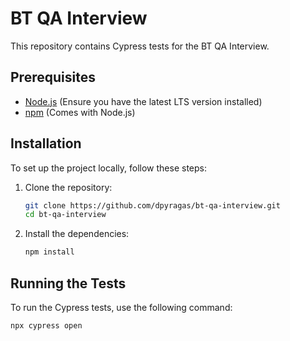 # BT QA Interview

This repository contains Cypress tests for the BT QA Interview.

## Prerequisites

- [Node.js](https://nodejs.org/) (Ensure you have the latest LTS version installed)
- [npm](https://www.npmjs.com/) (Comes with Node.js)

## Installation

To set up the project locally, follow these steps:

1. Clone the repository:
    ```sh
    git clone https://github.com/dpyragas/bt-qa-interview.git
    cd bt-qa-interview
    ```

2. Install the dependencies:
    ```sh
    npm install
    ```

## Running the Tests

To run the Cypress tests, use the following command:

```sh
npx cypress open
